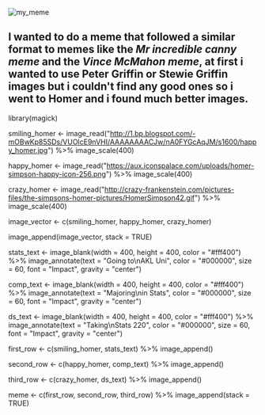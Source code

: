 ![my_meme](https://user-images.githubusercontent.com/100745235/158490762-c0268e78-ea87-4b57-9075-702e67d1d1fa.png)

## I wanted to do a meme that followed a similar format to memes like the *Mr incredible canny meme* and the *Vince McMahon meme*, at first i wanted to use Peter Griffin or Stewie Griffin images but i couldn't find any good ones so i went to Homer and i found much better images.

library(magick)

smiling_homer <- image_read("http://1.bp.blogspot.com/-mOBwKp85SDs/VUOlcE9nVHI/AAAAAAAACJw/nA0FYGcAqJM/s1600/happy_homer.jpg") %>%
  image_scale(400)

happy_homer <- image_read("https://aux.iconspalace.com/uploads/homer-simpson-happy-icon-256.png") %>%
  image_scale(400)

crazy_homer <- image_read("http://crazy-frankenstein.com/pictures-files/the-simpsons-homer-pictures/HomerSimpson42.gif") %>%
  image_scale(400)

image_vector <- c(smiling_homer, happy_homer, crazy_homer)

image_append(image_vector, stack = TRUE)

stats_text <- image_blank(width = 400, 
                          height = 400, 
                          color = "#fff400") %>%
  image_annotate(text = "Going to\nAKL Uni",
                 color = "#000000",
                 size = 60,
                 font = "Impact",
                 gravity = "center")

comp_text <- image_blank(width = 400, 
                         height = 400, 
                         color = "#fff400") %>%
  image_annotate(text = "Majoring\nin Stats",
                 color = "#000000",
                 size = 60,
                 font = "Impact",
                 gravity = "center")

ds_text <- image_blank(width = 400, 
                       height = 400, 
                       color = "#fff400") %>%
  image_annotate(text = "Taking\nStats 220",
                 color = "#000000",
                 size = 60,
                 font = "Impact",
                 gravity = "center")

first_row <- c(smiling_homer, stats_text) %>%
  image_append()

second_row <- c(happy_homer, comp_text) %>%
  image_append()

third_row <- c(crazy_homer, ds_text) %>%
  image_append()

meme <- c(first_row, second_row, third_row) %>%
  image_append(stack = TRUE)
